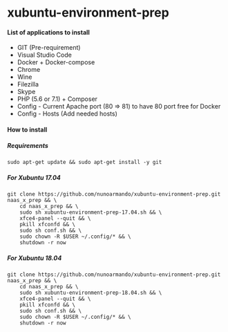 # xubuntu-environment-prep

#### List of applications to install

- GIT (Pre-requirement)
- Visual Studio Code
- Docker + Docker-compose
- Chrome
- Wine
- Filezilla
- Skype
- PHP (5.6 or 7.1) + Composer
- Config - Current Apache port (80 => 81) to have 80 port free for Docker
- Config - Hosts (Add needed hosts)


#### How to install

##### Requirements

```
sudo apt-get update && sudo apt-get install -y git
```

##### For Xubuntu 17.04

```
git clone https://github.com/nunoarmando/xubuntu-environment-prep.git naas_x_prep && \
	cd naas_x_prep && \
	sudo sh xubuntu-environment-prep-17.04.sh && \
	xfce4-panel --quit && \
	pkill xfconfd && \
	sudo sh conf.sh && \
	sudo chown -R $USER ~/.config/* && \
	shutdown -r now
```

##### For Xubuntu 18.04

```
git clone https://github.com/nunoarmando/xubuntu-environment-prep.git naas_x_prep && \
	cd naas_x_prep && \
	sudo sh xubuntu-environment-prep-18.04.sh && \
	xfce4-panel --quit && \
	pkill xfconfd && \
	sudo sh conf.sh && \
	sudo chown -R $USER ~/.config/* && \
	shutdown -r now
```

